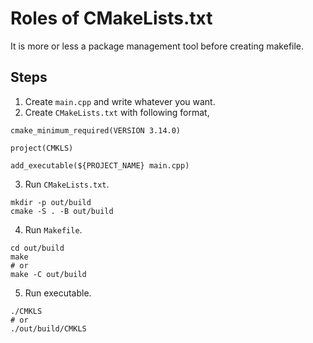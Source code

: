# Roles of CMakeLists.txt
It is more or less a package management tool before creating makefile. 

## Steps
1. Create `main.cpp` and write whatever you want.
2. Create `CMakeLists.txt` with following format,
```
cmake_minimum_required(VERSION 3.14.0)

project(CMKLS)

add_executable(${PROJECT_NAME} main.cpp)
```
3. Run `CMakeLists.txt`. 
```
mkdir -p out/build
cmake -S . -B out/build
```
4. Run `Makefile`.
```
cd out/build
make
# or 
make -C out/build
```
5. Run executable.
```
./CMKLS
# or
./out/build/CMKLS
```